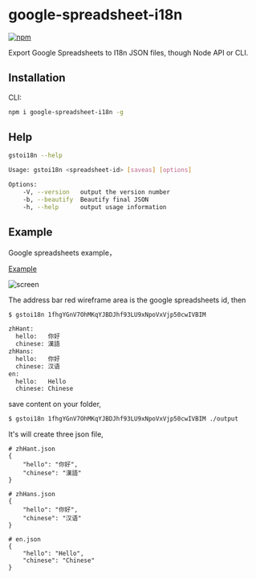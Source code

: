 # google-spreadsheet-i18n

[![npm](https://img.shields.io/npm/v/npm.svg)](https://www.npmjs.com/package/google-spreadsheet-i18n)

Export Google Spreadsheets to I18n JSON files, though Node API or CLI.

## Installation

CLI:

```bash
npm i google-spreadsheet-i18n -g
```

## Help

```bash
gstoi18n --help

Usage: gstoi18n <spreadsheet-id> [saveas] [options]

Options:
    -V, --version   output the version number
    -b, --beautify  Beautify final JSON
    -h, --help      output usage information
```

## Example

Google spreadsheets example，

[Example](https://docs.google.com/spreadsheets/d/e/2PACX-1vSkv8H8ErzHJ1fUT2agNVJDGsPI7n96m8v3jF9-2Ss6dVeExu5SVGVajOrJooZgiTHMWZsgbx-8S-tz/pubhtml)

![screen](https://ws1.sinaimg.cn/large/006tNc79gy1fpzc25oyr7j31ck0hi76v.jpg)

The address bar red wireframe area is the google spreadsheets id, then

```bash
$ gstoi18n 1fhgYGnV7OhMKqYJBDJhf93LU9xNpoVxVjp50cwIVBIM

zhHant:
  hello:   你好
  chinese: 漢語
zhHans:
  hello:   你好
  chinese: 汉语
en:
  hello:   Hello
  chinese: Chinese
```

save content on your folder,

```bash
$ gstoi18n 1fhgYGnV7OhMKqYJBDJhf93LU9xNpoVxVjp50cwIVBIM ./output
```

It's will create three json file,

```
# zhHant.json
{
    "hello": "你好",
    "chinese": "漢語"
}
```

```
# zhHans.json
{
    "hello": "你好",
    "chinese": "汉语"
}
```

```
# en.json
{
    "hello": "Hello",
    "chinese": "Chinese"
}
```
